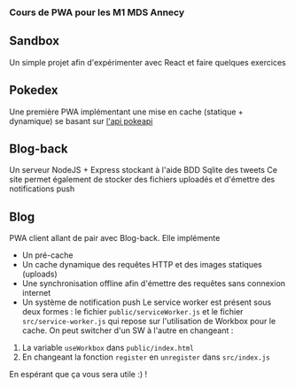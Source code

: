 ### Cours de PWA pour les M1 MDS Annecy

## Sandbox
Un simple projet afin d'expérimenter avec React et faire quelques exercices

## Pokedex
Une première PWA implémentant une mise en cache (statique + dynamique) se basant sur [l'api pokeapi](https://pokeapi.co/)

## Blog-back
Un serveur NodeJS + Express stockant à l'aide BDD Sqlite des tweets
Ce site permet également de stocker des fichiers uploadés et d'émettre des notifications push

## Blog
PWA client allant de pair avec Blog-back. Elle implémente
- Un pré-cache
- Un cache dynamique des requêtes HTTP et des images statiques (uploads)
- Une synchronisation offline afin d'émettre des requêtes sans connexion internet
- Un système de notification push
Le service worker est présent sous deux formes : le fichier `public/serviceWorker.js` et le fichier `src/service-worker.js` qui repose sur l'utilisation de Workbox pour le cache.
On peut switcher d'un SW à l'autre en changeant :
1. La variable `useWorkbox` dans `public/index.html`
2. En changeant la fonction `register` en `unregister` dans `src/index.js`

En espérant que ça vous sera utile :) !
